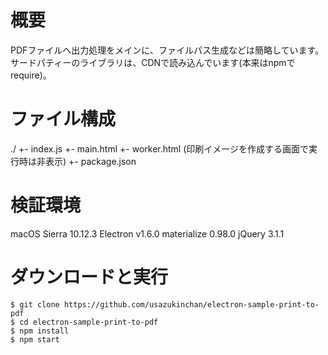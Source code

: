 # 概要
PDFファイルへ出力処理をメインに、ファイルパス生成などは簡略しています。
サードパティーのライブラリは、CDNで読み込んでいます(本来はnpmでrequire)。

# ファイル構成
./
 +- index.js
 +- main.html
 +- worker.html (印刷イメージを作成する画面で実行時は非表示)
 +- package.json

# 検証環境
macOS Sierra 10.12.3
Electron v1.6.0
materialize 0.98.0
jQuery 3.1.1

# ダウンロードと実行
```
$ git clone https://github.com/usazukinchan/electron-sample-print-to-pdf
$ cd electron-sample-print-to-pdf
$ npm install
$ npm start
```
